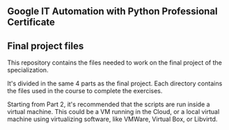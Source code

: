 ## Google IT Automation with Python Professional Certificate
## Final project files

This repository contains the files needed to work on the final project of the
specialization.

It's divided in the same 4 parts as the final project. Each directory contains
the files used in the course to complete the exercises.

Starting from Part 2, it's recommended that the scripts are run inside a
virtual machine. This could be a VM running in the Cloud, or a local virtual
machine using virtualizing software, like VMWare, Virtual Box, or Libvirtd.
